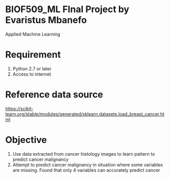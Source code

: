 # BIOF509_ML FInal Project by Evaristus Mbanefo
Applied Machine Learning

# Requirement
1. Python 2.7 or later
2. Access to internet

# Reference data source
https://scikit-learn.org/stable/modules/generated/sklearn.datasets.load_breast_cancer.html

# Objective
1. Use data extracted from cancer histology images to learn pattern to predict cancer malignancy 
2. Attempt to predict cancer malignancy in situation where some variables are missing. Found that only 4 variables can accurately predict cancer




